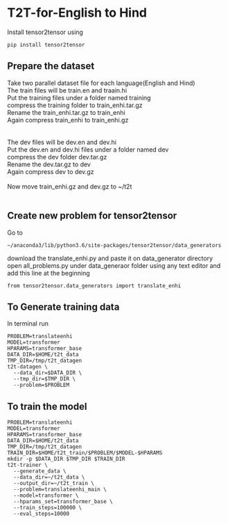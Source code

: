 # T2T-for-English to Hind
Install tensor2tensor using 
```
pip install tensor2tensor
```
## Prepare the dataset
Take two parallel dataset file for each language(English and Hind)  <br/>
The train files will be train.en and traain.hi <br/>
Put the training files under a folder named training <br/>
compress the training folder to train_enhi.tar.gz <br/>
Rename the train_enhi.tar.gz to train_enhi <br/>
Again compress train_enhi to train_enhi.gz <br/>
<br/>
<br/>
The dev files will be dev.en and dev.hi <br/>
Put the dev.en and dev.hi files under a folder named dev <br/>
compress the  dev folder dev.tar.gz <br/>
Rename the dev.tar.gz to dev <br/>
Again compress dev to dev.gz <br/>
<br/>
Now move train_enhi.gz and dev.gz to ~/t2t <br/>
<br/>
## Create new problem for tensor2tensor
Go to 
```
~/anaconda3/lib/python3.6/site-packages/tensor2tensor/data_generators
```
download the translate_enhi.py and paste it on data_generator directory
<br/>
open all_problems.py under data_generaor folder using any text editor and add this line at the beginning 
```
from tensor2tensor.data_generators import translate_enhi
```



## To Generate training data
In terminal run
```
PROBLEM=translateenhi
MODEL=transformer
HPARAMS=transformer_base
DATA_DIR=$HOME/t2t_data
TMP_DIR=/tmp/t2t_datagen
t2t-datagen \
  --data_dir=$DATA_DIR \
  --tmp_dir=$TMP_DIR \
  --problem=$PROBLEM
```  
## To train the model
```
PROBLEM=translateenhi
MODEL=transformer
HPARAMS=transformer_base
DATA_DIR=$HOME/t2t_data
TMP_DIR=/tmp/t2t_datagen
TRAIN_DIR=$HOME/t2t_train/$PROBLEM/$MODEL-$HPARAMS
mkdir -p $DATA_DIR $TMP_DIR $TRAIN_DIR
t2t-trainer \
  --generate_data \
  --data_dir=~/t2t_data \
  --output_dir=~/t2t_train \
  --problem=translateenhi_main \
  --model=transformer \
  --hparams_set=transformer_base \
  --train_steps=100000 \
  --eval_steps=10000
```
  
  

